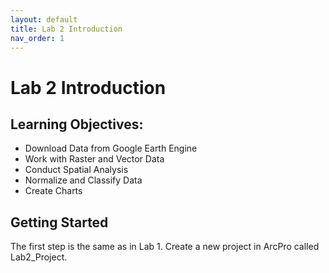 ```yaml
---
layout: default
title: Lab 2 Introduction
nav_order: 1
---
```


# Lab 2 Introduction
<!-- 
<iframe width="560" height="315" src="https://www.youtube.com/embed/UDE_v8S9-Kk" title="YouTube video player" frameborder="0" allow="accelerometer; autoplay; clipboard-write; encrypted-media; gyroscope; picture-in-picture" allowfullscreen></iframe>
 -->
## Learning Objectives:

* Download Data from Google Earth Engine
* Work with Raster and Vector Data
* Conduct Spatial Analysis
* Normalize and Classify Data
* Create Charts

## Getting Started
The first step is the same as in Lab 1.  Create a new project in ArcPro called Lab2_Project.